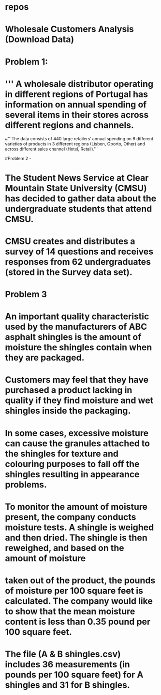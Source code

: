 # repos
# Wholesale Customers Analysis (Download Data)

# Problem 1:

# ''' A wholesale distributor operating in different regions of Portugal has information on annual spending of several items in their stores across different regions and channels.
#'''The data consists of 440 large retailers’ annual spending on 6 different varieties of products in 3 different regions (Lisbon, Oporto, Other) and across different sales channel (Hotel, Retail).'''  

#Problem 2 - 
# The Student News Service at Clear Mountain State University (CMSU) has decided to gather data about the undergraduate students that attend CMSU. 
# CMSU creates and distributes a survey of 14 questions and receives responses from 62 undergraduates (stored in the Survey data set).


# Problem 3  

# An important quality characteristic used by the manufacturers of ABC asphalt shingles is the amount of moisture the shingles contain when they are packaged.
# Customers may feel that they have purchased a product lacking in quality if they find moisture and wet shingles inside the packaging.   
# In some cases, excessive moisture can cause the granules attached to the shingles for texture and colouring purposes to fall off the shingles resulting in appearance problems.
# To monitor the amount of moisture present, the company conducts moisture tests. A shingle is weighed and then dried. The shingle is then reweighed, and based on the amount of moisture 
# taken out of the product, the pounds of moisture per 100 square feet is calculated. The company would like to show that the mean moisture content is less than 0.35 pound per 100 square feet.
# The file (A & B shingles.csv) includes 36 measurements (in pounds per 100 square feet) for A shingles and 31 for B shingles.

